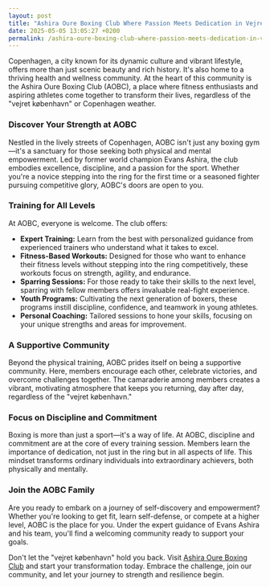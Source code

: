 ```yaml
---
layout: post
title: "Ashira Oure Boxing Club Where Passion Meets Dedication in Vejret København"
date: 2025-05-05 13:05:27 +0200
permalink: /ashira-oure-boxing-club-where-passion-meets-dedication-in-vejret-kbenhavn/
---
```



Copenhagen, a city known for its dynamic culture and vibrant lifestyle, offers more than just scenic beauty and rich history. It's also home to a thriving health and wellness community. At the heart of this community is the Ashira Oure Boxing Club (AOBC), a place where fitness enthusiasts and aspiring athletes come together to transform their lives, regardless of the "vejret københavn" or Copenhagen weather.

### Discover Your Strength at AOBC

Nestled in the lively streets of Copenhagen, AOBC isn't just any boxing gym—it's a sanctuary for those seeking both physical and mental empowerment. Led by former world champion Evans Ashira, the club embodies excellence, discipline, and a passion for the sport. Whether you're a novice stepping into the ring for the first time or a seasoned fighter pursuing competitive glory, AOBC's doors are open to you.

### Training for All Levels

At AOBC, everyone is welcome. The club offers:

- **Expert Training:** Learn from the best with personalized guidance from experienced trainers who understand what it takes to excel.
- **Fitness-Based Workouts:** Designed for those who want to enhance their fitness levels without stepping into the ring competitively, these workouts focus on strength, agility, and endurance.
- **Sparring Sessions:** For those ready to take their skills to the next level, sparring with fellow members offers invaluable real-fight experience.
- **Youth Programs:** Cultivating the next generation of boxers, these programs instill discipline, confidence, and teamwork in young athletes.
- **Personal Coaching:** Tailored sessions to hone your skills, focusing on your unique strengths and areas for improvement.

### A Supportive Community

Beyond the physical training, AOBC prides itself on being a supportive community. Here, members encourage each other, celebrate victories, and overcome challenges together. The camaraderie among members creates a vibrant, motivating atmosphere that keeps you returning, day after day, regardless of the "vejret københavn."

### Focus on Discipline and Commitment

Boxing is more than just a sport—it's a way of life. At AOBC, discipline and commitment are at the core of every training session. Members learn the importance of dedication, not just in the ring but in all aspects of life. This mindset transforms ordinary individuals into extraordinary achievers, both physically and mentally.

### Join the AOBC Family

Are you ready to embark on a journey of self-discovery and empowerment? Whether you're looking to get fit, learn self-defense, or compete at a higher level, AOBC is the place for you. Under the expert guidance of Evans Ashira and his team, you'll find a welcoming community ready to support your goals.

Don't let the "vejret københavn" hold you back. Visit [Ashira Oure Boxing Club](https://www.ashiraoure.com/) and start your transformation today. Embrace the challenge, join our community, and let your journey to strength and resilience begin.